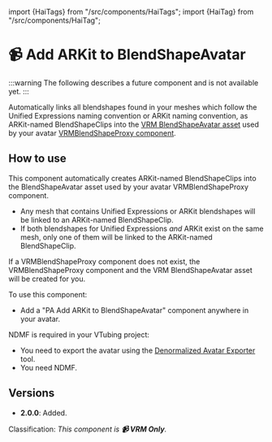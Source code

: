 ﻿import {HaiTags} from "/src/components/HaiTags";
import {HaiTag} from "/src/components/HaiTag";

# 📹 Add ARKit to BlendShapeAvatar

<HaiTags>
<HaiTag requiresVRM={true} compatibleWithVSeeFace={true} compatibleWithVNyan={true} compatibleWithWarudo={true} />
</HaiTags>

:::warning
The following describes a future component and is not available yet.
:::

Automatically links all blendshapes found in your meshes which follow the Unified Expressions naming convention or ARKit naming convention,
as ARKit-named BlendShapeClips into the [VRM BlendShapeAvatar asset](https://vrm.dev/en/univrm/blendshape/univrm_blendshape/#blendshapeavatar)
used by your avatar [VRMBlendShapeProxy component](https://vrm.dev/en/univrm/blendshape/univrm_blendshape/#vrmblendshapeproxy).

## How to use

This component automatically creates ARKit-named BlendShapeClips into the BlendShapeAvatar asset used by your avatar VRMBlendShapeProxy component.
- Any mesh that contains Unified Expressions or ARKit blendshapes will be linked to an ARKit-named BlendShapeClip.
- If both blendshapes for Unified Expressions *and* ARKit exist on the same mesh, only one of them will be linked to the ARKit-named BlendShapeClip.

If a VRMBlendShapeProxy component does not exist, the VRMBlendShapeProxy component and the VRM BlendShapeAvatar asset will be created for you.

To use this component:
- Add a "PA Add ARKit to BlendShapeAvatar" component anywhere in your avatar.

NDMF is required in your VTubing project:
- You need to export the avatar using the [Denormalized Avatar Exporter](/docs/products/denormalized-avatar-exporter) tool.
- You need NDMF.

## Versions

- **2.0.0**: Added.

Classification: *This component is **📹 VRM Only**.*
